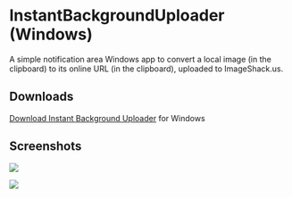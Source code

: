 InstantBackgroundUploader (Windows)
===================================

A simple notification area Windows app to convert a local image (in the clipboard) to its online URL (in the clipboard), uploaded to ImageShack.us.

Downloads
---------
[Download Instant Background Uploader](https://github.com/downloads/shurcooL/InstantBackgroundUploader_Windows/InstantBackgroundUploader.exe) for Windows

Screenshots
-----------
![](http://img841.imageshack.us/img841/3391/imagetm.png)

![](http://img854.imageshack.us/img854/9411/imageol.png)